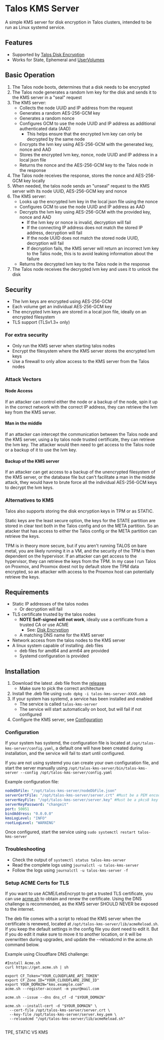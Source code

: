# Talos KMS Server

A simple KMS server for disk encryption in Talos clusters, intended to be run as Linux systemd service.


## Features

* Supported by [Talos Disk Encryption](https://www.talos.dev/v1.11/talos-guides/configuration/disk-encryption/)
* Works for State, Ephemeral and [UserVolumes](https://www.talos.dev/v1.11/talos-guides/configuration/disk-management/user/)


## Basic Operation

1. The Talos node boots, determines that a disk needs to be encrypted
2. The Talos node generates a random lvm key for the disk and sends it to the KMS server in a "seal" request
3. The KMS server:
    * Collects the node UUID and IP address from the request
    * Generates a random AES-256-GCM key
    * Generates a random nonce
    * Configures GCM to use the node UUID and IP address as additional authenticated data (AAD)
        * This helps ensure that the encrypted lvm key can only be decrypted by the same node
    * Encrypts the lvm key using AES-256-GCM with the generated key, nonce and AAD
    * Stores the encrypted lvm key, nonce, node UUID and IP address in a local json file
    * Returns the nonce and the AES-256-GCM key to the Talos node in the response
4. The Talos node receives the response, stores the nonce and AES-256-GCM key locally
5. When needed, the talos node sends an "unseal" request to the KMS server with its node UUID, AES-256-GCM key and nonce
6. The KMS server:
    * Looks up the encrypted lvm key in the local json file using the nonce
    * Configures GCM to use the node UUID and IP address as AAD
    * Decrypts the lvm key using AES-256-GCM with the provided key, nonce and AAD
        * If the lvm key or nonce is invalid, decryption will fail
        * If the connecting IP address does not match the stored IP address, decryption will fail
        * If the node UUID does not match the stored node UUID, decryption will fail
        * If decryption fails, the KMS server will return an incorrect lvm key to the Talos node, this is to avoid leaking information about the failure
    * Returns the decrypted lvm key to the Talos node in the response
7. The Talos node receives the decrypted lvm key and uses it to unlock the disk


## Security

* The lvm keys are encrypted using AES-256-GCM
* Each volume get an individual AES-256-GCM key
* The encrypted lvm keys are stored in a local json file, ideally on an encrypted filesystem
* TLS support (TLSv1.3+ only)

### For extra security
    
* Only run the KMS server when starting talos nodes
* Encrypt the filesystem where the KMS server stores the encrypted lvm keys
* Use a firewall to only allow access to the KMS server from the Talos nodes

### Attack Vectors

#### Node Access
If an attacker can control either the node or a backup of the node, spin it up in the correct network with the correct IP address, they can retrieve the lvm key from the KMS server.

#### Man in the middle
If an attacker can intercept the communication between the Talos node and the KMS server, using a by talos node trusted certificate, they can retrieve the lvm key.
The attacker would then need to get access to the Talos node or a backup of it to use the lvm key.

#### Backup of the KMS server
If an attacker can get access to a backup of the unencrypted filesystem of the KMS server, or the database file but can't facilitate a man in the middle attack, they would have to brute force all the individual AES-256-GCM keys to decrypt the lvm keys.

### Alternatives to KMS

Talos also supports storing the disk encryption keys in TPM or as STATIC. 

Static keys are the least secure option, the keys for the STATE partition are stored in clear text both in the Talos config and on the META partition. So an atacker that has access to either the Talos config or the META partition can retrieve the keys.

TPM is in theory more secure, but if you aren't running TALOS on bare metal, you are likely running it in a VM, and the security of the TPM is then dependent on the hypervisor. If an attacker can get access to the hypervisor, they can retrieve the keys from the TPM. In my case I run Talos on Proxmox, and Proxmox doest not by default store the TPM data encrypted, so an attacker with access to the Proxmox host can potentially retrieve the keys.

## Requirements

* Static IP addresses of the talos nodes
    * Or decryption will fail
* TLS certificate trusted by the talos nodes
    * **NOTE Self-signed will not work**, ideally use a certificate from a trusted CA or use ACME
        * See: [Disk Encryption](https://www.talos.dev/v1.11/talos-guides/configuration/disk-encryption/)
    * A matching DNS name for the KMS server
* Network access from the talos nodes to the KMS server
* A linux system capable of installing .deb files
  * deb files for amd64 and arm64 are provided
  * Systemd configuration is provided


## Installation

1. Download the latest .deb file from the [releases](https://github.com/flip-flop-foundry/talos-kms-sever/releases)
   * Make sure to pick the correct architecture
2. Install the .deb file using `sudo dpkg -i talos-kms-server-XXXX.deb`
3. If your system has systemd, a service has been installed and enabled
   * The service is called `talos-kms-server`
   * The service will start automatically on boot, but will fail if not configured
4. Configure the KMS server, see [Configuration](#configuration)

### Configuration

If your system has systemd, the configuration file is located at `/opt/talos-kms-server/config.yaml`, a default one will have been created during installation, and the service will fail to start until configured.

If you are not using systemd you can create your own configuration file, and start the server manually using `/opt/talos-kms-server/bin/talos-kms-server --config /opt/talos-kms-server/config.yaml`


Example configuration file:

```yaml
nodeDbFile: "/opt/talos-kms-server/nodeDbFile.json"
serverCertFile: "/opt/talos-kms-server/server.crt" #Must be a PEM encoded certificate, trusted by the talos nodes
serverKeyFile: "/opt/talos-kms-server/server.key" #Must be a pkcs8 key
serverKeyPassword: "changeit"
port: 50051
bindAddress: "0.0.0.0"
kmsLogLevel: "INFO"
rootLogLevel: "WARNING"
```

Once configured, start the service using `sudo systemctl restart talos-kms-server`


### Troubleshooting

* Check the output of `systemctl status talos-kms-server`
* Read the complete logs using `journalctl -u talos-kms-server`
* Follow the logs using `journalctl -u talos-kms-server -f`



### Setup ACME Certs for TLS

If you want to use ACME/LetsEncrypt to get a trusted TLS certificate, you can use [acme.sh](https://github.com/acmesh-official/acme.sh) to obtain and renew the certificate. Using the DNS challenge is recommended, as the KMS server SHOULD NEVER be exposed to the internet.

The deb file comes with a script to reload the KMS server when the certificate is renewed, located at `/opt/talos-kms-server/lib/acmeReload.sh`. If you keep the default settings in the config file you dont need to edit it. But if you do edit it make sure to move it to another location, or it will be overwritten during upgrades, and update the --reloadcmd in the acme.sh command below.

Example using Cloudflare DNS challenge:

```shell
#Install Acme.sh
curl https://get.acme.sh | sh

export CF_Token="YOUR_CLOUDFLARE_API_TOKEN"
export CF_Zone_ID="YOUR_CLOUDFLARE_ZONE_ID"
export YOUR_DOMAIN="kms.example.com"
acme.sh --register-account -m your@mail.com

acme.sh --issue --dns dns_cf -d "$YOUR_DOMAIN"

acme.sh --install-cert -d "$YOUR_DOMAIN" \
  --cert-file /opt/talos-kms-server/server.crt \
  --key-file /opt/talos-kms-server/server.key.pem \
  --reloadcmd "/opt/talos-kms-server/lib/acmeReload.sh"


```

TPE, STATIC VS KMS